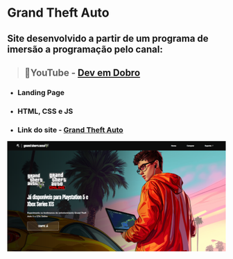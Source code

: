 # Grand Theft Auto
## Site desenvolvido a partir de um programa de imersão a programação pelo canal:
> ## 📌YouTube - [Dev em Dobro](https://youtu.be/Lx_YsoMgP40?si=Xt_sh2ggBv5t4Oaf)
*  ### Landing Page
* ### HTML, CSS e JS
* ### Link do site - [Grand Theft Auto](https://leticiaok.github.io/projeto-gta/)

![Home page](src/imagens/landing-page-gta.png)
